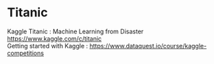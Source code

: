 # Titanic
Kaggle Titanic : Machine Learning from Disaster  
https://www.kaggle.com/c/titanic  
Getting started with Kaggle : https://www.dataquest.io/course/kaggle-competitions